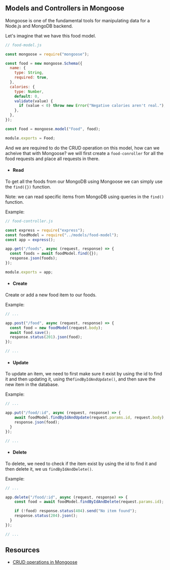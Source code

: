 ## Models and Controllers in Mongoose

Mongoose is one of the fundamental tools for manipulating data for a Node.js and MongoDB backend.

Let's imagine that we have this food model.

```js
// food-model.js

const mongoose = require("mongoose");

const food = new mongoose.Schema({
  name: {
    type: String,
    required: true,
  },
  calories: {
    type: Number,
    default: 0,
    validate(value) {
      if (value < 0) throw new Error("Negative calories aren't real.");
    },
  },
});

const Food = mongoose.model("Food", food);

module.exports = Food;
```

And we are required to do the CRUD operation on this model, how can we acheive that with Mongoose?
we will first create a `food-conroller` for all the food requests and place all requests in there.

- #### Read

To get all the foods from our MongoDB using Mongoose we can simply use the `find({})` function.

Note: we can read specific items from MongoDB using queries in the `find()` function.

Example:

```js
// food-controller.js

const express = require("express");
const foodModel = require("../models/food-model");
const app = express();

app.get("/foods", async (request, response) => {
  const foods = await foodModel.find({});
  response.json(foods);
});

module.exports = app;
```

- #### Create

Create or add a new food item to our foods.

Example:

```js
// ...

app.post("/food", async (request, response) => {
  const food = new foodModel(request.body);
  await food.save();
  response.status(201).json(food);
});

// ...
```

- #### Update

To update an item, we need to first make sure it exist by using the id to find it and then updating it, using the`findByIdAndUpdate()`, and then save the new item in the database.

Example:

```js
// ...

app.put("/food/:id", async (request, response) => {
    await foodModel.findByIdAndUpdate(request.params.id, request.body);
    response.json(food);
  }
});

// ...
```

- #### Delete

To delete, we need to check if the item exist by using the id to find it and then delete it, we us `findByIdAndDelete()`.

Example:

```js
// ...

app.delete("/food/:id", async (request, response) => {
    const food = await foodModel.findByIdAndDelete(request.params.id);

    if (!food) response.status(404).send("No item found");
    response.status(204).json();
  }
});

// ...
```

## Resources

- [CRUD operations in Mongoose](https://mongoosejs.com/docs/models.html#Querying)
